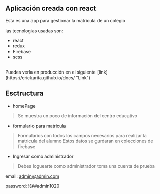 ## Aplicación creada con react 
Esta es una app para gestionar la matricula de un colegio <br>

las tecnologias usadas son:
- react
- redux
- Firebase
- scss
<br>
Puedes verla en producción en el siguiente [link](https://erickarita.github.io/docs/ "Link")

## Esctructura
* homePage
>Se muestra un poco de información del centro educativo

* formulario para matricula
>Formularios con todos los campos necesarios para realizar la matricula del alumno
>Estos datos se gurdaran en colecciones de firebase
* Ingresar como administrador
>Debes loguearte como administrador toma una cuenta de prueba

email: admin@admin.com

password: !@#admin1020

